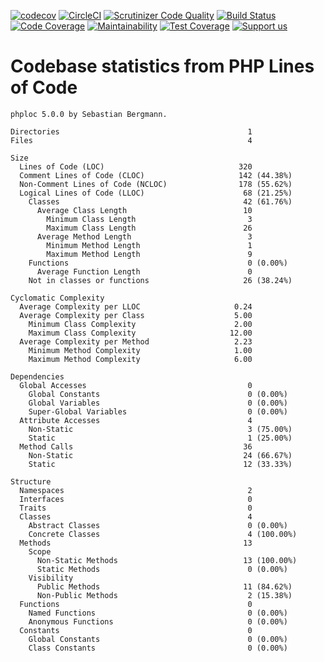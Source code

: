[![codecov](https://codecov.io/gh/Firesphere/silverstripe-fluent-solr/branch/master/graph/badge.svg)](https://codecov.io/gh/Firesphere/silverstripe-fluent-solr)
[![CircleCI](https://circleci.com/gh/Firesphere/silverstripe-fluent-solr/tree/master.svg?style=svg)](https://circleci.com/gh/Firesphere/silverstripe-fluent-solr/tree/master)
[![Scrutinizer Code Quality](https://scrutinizer-ci.com/g/Firesphere/silverstripe-fluent-solr/badges/quality-score.png?b=master)](https://scrutinizer-ci.com/g/Firesphere/silverstripe-fluent-solr/?branch=master)
[![Build Status](https://scrutinizer-ci.com/g/Firesphere/silverstripe-fluent-solr/badges/build.png?b=master)](https://scrutinizer-ci.com/g/Firesphere/silverstripe-fluent-solr/build-status/master)
[![Code Coverage](https://scrutinizer-ci.com/g/Firesphere/silverstripe-fluent-solr/badges/coverage.png?b=master)](https://scrutinizer-ci.com/g/Firesphere/silverstripe-fluent-solr/?branch=master)
[![Maintainability](https://api.codeclimate.com/v1/badges/c18290bceb65bd38651e/maintainability)](https://codeclimate.com/github/Firesphere/silverstripe-fluent-solr/maintainability)
[![Test Coverage](https://api.codeclimate.com/v1/badges/c18290bceb65bd38651e/test_coverage)](https://codeclimate.com/github/Firesphere/silverstripe-fluent-solr/test_coverage)
[![Support us](https://enjoy.gitstore.app/repositories/badge-Firesphere/silverstripe-solr-search.svg)](https://enjoy.gitstore.app/repositories/Firesphere/silverstripe-solr-search)

# Codebase statistics from PHP Lines of Code
```
phploc 5.0.0 by Sebastian Bergmann.

Directories                                          1
Files                                                4

Size
  Lines of Code (LOC)                              320
  Comment Lines of Code (CLOC)                     142 (44.38%)
  Non-Comment Lines of Code (NCLOC)                178 (55.62%)
  Logical Lines of Code (LLOC)                      68 (21.25%)
    Classes                                         42 (61.76%)
      Average Class Length                          10
        Minimum Class Length                         3
        Maximum Class Length                        26
      Average Method Length                          3
        Minimum Method Length                        1
        Maximum Method Length                        9
    Functions                                        0 (0.00%)
      Average Function Length                        0
    Not in classes or functions                     26 (38.24%)

Cyclomatic Complexity
  Average Complexity per LLOC                     0.24
  Average Complexity per Class                    5.00
    Minimum Class Complexity                      2.00
    Maximum Class Complexity                     12.00
  Average Complexity per Method                   2.23
    Minimum Method Complexity                     1.00
    Maximum Method Complexity                     6.00

Dependencies
  Global Accesses                                    0
    Global Constants                                 0 (0.00%)
    Global Variables                                 0 (0.00%)
    Super-Global Variables                           0 (0.00%)
  Attribute Accesses                                 4
    Non-Static                                       3 (75.00%)
    Static                                           1 (25.00%)
  Method Calls                                      36
    Non-Static                                      24 (66.67%)
    Static                                          12 (33.33%)

Structure
  Namespaces                                         2
  Interfaces                                         0
  Traits                                             0
  Classes                                            4
    Abstract Classes                                 0 (0.00%)
    Concrete Classes                                 4 (100.00%)
  Methods                                           13
    Scope
      Non-Static Methods                            13 (100.00%)
      Static Methods                                 0 (0.00%)
    Visibility
      Public Methods                                11 (84.62%)
      Non-Public Methods                             2 (15.38%)
  Functions                                          0
    Named Functions                                  0 (0.00%)
    Anonymous Functions                              0 (0.00%)
  Constants                                          0
    Global Constants                                 0 (0.00%)
    Class Constants                                  0 (0.00%)
```
